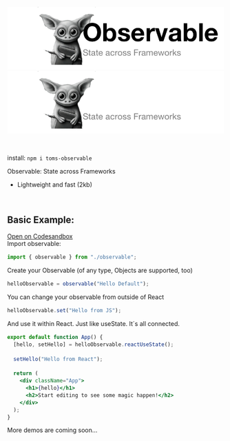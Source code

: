 ![Observable (light mode)](./img/observable-header-light.png#gh-light-mode-only)
![Observable (dark mode)](./img/observable-header-dark.png#gh-dark-mode-only)

<br>

install: `npm i toms-observable`

Observable: State across Frameworks

- Lightweight and fast (2kb)
<br>



## Basic Example:
[Open on Codesandbox](https://codesandbox.io/p/sandbox/broken-dust-dd33md)
<br>
Import observable:
```jsx
import { observable } from "./observable";
```
Create your Observable (of any type, Objects are supported, too)
```jsx
helloObservable = observable("Hello Default");
```
You can change your observable from outside of React
```jsx
helloObservable.set("Hello from JS");
```
And use it within React. Just like useState. It´s all connected.
```jsx
export default function App() {
  [hello, setHello] = helloObservable.reactUseState();
  
  setHello("Hello from React");

  return (
    <div className="App">
      <h1>{hello}</h1>
      <h2>Start editing to see some magic happen!</h2>
    </div>
  );
}
```

More demos are coming soon...
